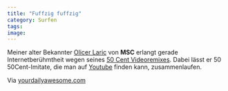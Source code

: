 ```yaml
---
title: "Fuffzig fuffzig"
category: Surfen
tags: 
image: 
---
```


Meiner alter Bekannter [Olicer Laric](http://www.oliverlaric.com) von **MSC** erlangt gerade Internetberühmtheit wegen seines [50 Cent Videoremixes](http://oliverlaric.com/5050.htm). Dabei lässt er 50 50Cent-Imitate, die man auf [Youtube](http://www.youtube.com/watch?v=17Mb9yFEcwQ) finden kann, zusammenlaufen.  

  

Via [yourdailyawesome.com](http://www.yourdailyawesome.com/2007/03/20/50-50-by-oliver-laric/)